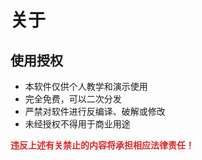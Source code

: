 <script setup>
import { VPTeamMembers } from 'vitepress/theme'

const members = [
  {
    avatar: 'http://q2.qlogo.cn/headimg_dl?dst_uin=10320625&spec=100',
    name: '代东升',
    title: '软件开发',
    links: [
      { icon: 'qq', link: 'https://tool.gljlw.com/qq/?qq=10320625' }
    ]
  },
  {
    avatar: 'http://q2.qlogo.cn/headimg_dl?dst_uin=1136630099&spec=100',
    name: '豆棚散人',
    title: '视频宣传',
    links: [
      { icon: 'qq', link: 'https://tool.gljlw.com/qq/?qq=1136630099' },
      { icon: 'bilibili', link: 'https://space.bilibili.com/475818713' }
    ]
  },
  {
    avatar: 'https://www.github.com/Jursin.png',
    name: 'Jursin',
    title: '网站开发',
    links: [
      { icon: 'github', link: 'https://github.com/Jursin' },
      { icon: 'bilibili', link: 'https://space.bilibili.com/1575907920' }
    ]
  },
]
</script>

# 关于

<VPTeamMembers size="small" :members="members" />

## 使用授权
- 本软件仅供个人教学和演示使用
- 完全免费，可以二次分发
- 严禁对软件进行反编译、破解或修改
- 未经授权不得用于商业用途

<span style="color: #dc2626; font-weight: bold">违反上述有关禁止的内容将承担相应法律责任！</span>
